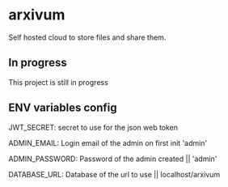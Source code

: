 # arxivum
Self hosted cloud to store files and share them.

## In progress
This project is still in progress

## ENV variables config
JWT_SECRET: secret to use for the json web token

ADMIN_EMAIL: Login email of the admin on first init 'admin'

ADMIN_PASSWORD: Password of the admin created || 'admin'

DATABASE_URL: Database of the url to use || localhost/arxivum
